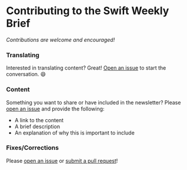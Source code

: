 # Contributing to the Swift Weekly Brief

*Contributions are welcome and encouraged!*

### Translating

Interested in translating content? Great! [Open an issue](issueLink) to start the conversation. :smile: 

### Content

Something you want to share or have included in the newsletter? Please [open an issue](issueLink) and provide the following:

- A link to the content
- A brief description
- An explanation of why this is important to include

### Fixes/Corrections

Please [open an issue](issueLink) or [submit a pull request](https://github.com/SwiftWeekly/swiftweekly.github.io/compare)!

[issueLink]:(https://github.com/SwiftWeekly/swiftweekly.github.io/issues/new)
